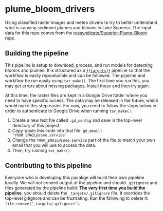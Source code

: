 # plume_bloom_drivers
Using classified raster images and meteo drivers to try to better understand what is causing sediment plumes and blooms in Lake Superior. The input data for this repo comes from the [rossyndicate/Superior-Plume-Bloom](https://github.com/rossyndicate/Superior-Plume-Bloom) repo.

## Building the pipeline

This pipeline is setup to download, process, and run models for detecting blooms and plumes. It is structured as a [`{{targets}}`](https://docs.ropensci.org/targets/) pipeline so that the workflow is easily reproducible and can be followed. The pipeline and workflow be run easily using `tar_make()`. The first time you run this, you may get errors about missing packages. Install those and then try again.

At this time, the raster files are kept in a Google Drive folder where you need to have specific access. The data may be released in the future, which would make this step easier. For now, you need to follow the steps below in order to authenticate to Google Drive when running `tar_make()`.

1. Create a new text file called `.gd_config` and save in the top-level directory of this project.
2. Copy-paste this code into that file: `gd_email: 'YOUR_EMAIL@some.service'`
3. Change the `YOUR_EMAIL@some.service` part of the file to match your own email that you will use to access the data.
4. Then, try running `tar_make()`.

## Contributing to this pipeline

Everyone who is developing this pacakge will build their own pipeline locally. We will not commit output of the pipeline and should `.gitignore` and files generated by the pipeline build. **The very first time you build the pipeline**, you should delete the `_targets/.gitignore` file. It overrides the top-level gitignore and can be frustrating. Run the following to delete it: `file.remove('_targets/.gitignore')`.

